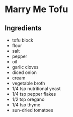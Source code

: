 # Marry Me Tofu

## Ingredients

- tofu block
- flour
- salt
- pepper
- oil
- garlic cloves
- diced onion
- cream
- vegetable broth
- 1/4 tsp nutritional yeast
- 1/4 tsp pepper flakes
- 1/2 tsp oregano
- 1/4 tsp thyme
- sun-dried tomatoes
